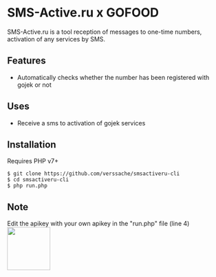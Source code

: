 # SMS-Active.ru x GOFOOD
SMS-Active.ru is a tool reception of messages to one-time numbers, activation of any services by SMS.

## Features
- Automatically checks whether the number has been registered with gojek or not
  
## Uses 
- Receive a sms to activation of gojek services
   
## Installation
Requires PHP v7+

```
$ git clone https://github.com/verssache/smsactiveru-cli
$ cd smsactiveru-cli
$ php run.php
```

## Note
Edit the apikey with your own apikey in the "run.php" file (line 4)
<br><img height="100px" src="https://user-images.githubusercontent.com/27637948/129707393-ea2e80bd-b493-4128-8b6c-c87d267d2dd5.png" />

